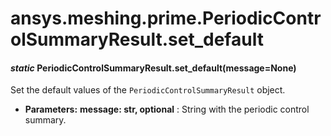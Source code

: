 # ansys.meshing.prime.PeriodicControlSummaryResult.set_default

<a id="ansys.meshing.prime.PeriodicControlSummaryResult.set_default"></a>

#### *static* PeriodicControlSummaryResult.set_default(message=None)

Set the default values of the `PeriodicControlSummaryResult` object.

* **Parameters:**
  **message: str, optional**
  : String with the periodic control summary.

<!-- !! processed by numpydoc !! -->
